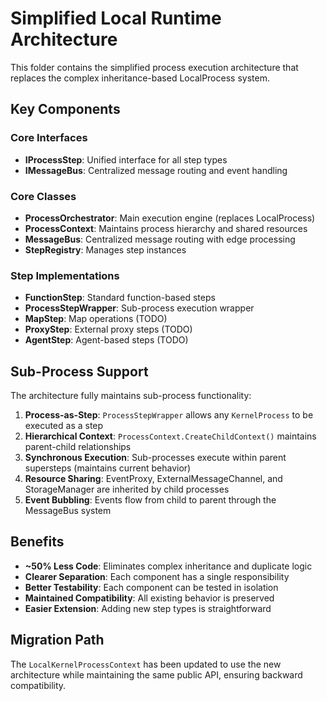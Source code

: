 # Simplified Local Runtime Architecture

This folder contains the simplified process execution architecture that replaces the complex inheritance-based LocalProcess system.

## Key Components

### Core Interfaces
- **IProcessStep**: Unified interface for all step types
- **IMessageBus**: Centralized message routing and event handling

### Core Classes
- **ProcessOrchestrator**: Main execution engine (replaces LocalProcess)
- **ProcessContext**: Maintains process hierarchy and shared resources
- **MessageBus**: Centralized message routing with edge processing
- **StepRegistry**: Manages step instances

### Step Implementations
- **FunctionStep**: Standard function-based steps
- **ProcessStepWrapper**: Sub-process execution wrapper
- **MapStep**: Map operations (TODO)
- **ProxyStep**: External proxy steps (TODO)
- **AgentStep**: Agent-based steps (TODO)

## Sub-Process Support

The architecture fully maintains sub-process functionality:

1. **Process-as-Step**: `ProcessStepWrapper` allows any `KernelProcess` to be executed as a step
2. **Hierarchical Context**: `ProcessContext.CreateChildContext()` maintains parent-child relationships
3. **Synchronous Execution**: Sub-processes execute within parent supersteps (maintains current behavior)
4. **Resource Sharing**: EventProxy, ExternalMessageChannel, and StorageManager are inherited by child processes
5. **Event Bubbling**: Events flow from child to parent through the MessageBus system

## Benefits

- **~50% Less Code**: Eliminates complex inheritance and duplicate logic
- **Clearer Separation**: Each component has a single responsibility
- **Better Testability**: Each component can be tested in isolation
- **Maintained Compatibility**: All existing behavior is preserved
- **Easier Extension**: Adding new step types is straightforward

## Migration Path

The `LocalKernelProcessContext` has been updated to use the new architecture while maintaining the same public API, ensuring backward compatibility.